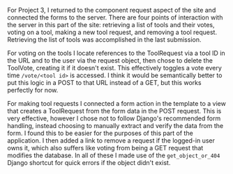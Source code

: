 For Project 3, I returned to the component request aspect of the site and connected the forms to the server. There are four points of interaction with the server in this part of the site: retrieving a list of tools and their votes, voting on a tool, making a new tool request, and removing a tool request. Retrieving the list of tools was accomplished in the last submission.

For voting on the tools I locate references to the ToolRequest via a tool ID in the URL and to the user via the request object, then chose to delete the ToolVote, creating it if it doesn't exist. This effectively toggles a vote every time `/vote/<tool id>` is accessed. I think it would be semantically better to put this logic in a POST to that URL instead of a GET, but this works perfectly for now.

For making tool requests I connected a form action in the template to a view that creates a ToolRequest from the form data in the POST request. This is very effective, however I chose not to follow Django's recommended form handling, instead choosing to manually extract and verify the data from the form. I found this to be easier for the purposes of this part of the application. I then added a link to remove a request if the logged-in user owns it, which also suffers like voting from being a GET request that modifies the database. In all of these I made use of the `get_object_or_404` Django shortcut for quick errors if the object didn't exist.